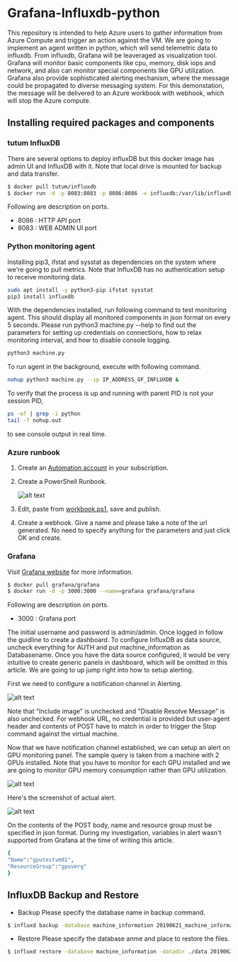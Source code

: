 # Grafana-Influxdb-python
This repository is intended to help Azure users to gather information from Azure Compute and trigger an action against the VM. We are going to implement an agent written in python, which will send telemetric data to influxdb. From influxdb, Grafana will be leaveraged as visualization tool. Grafana will monitor basic components like cpu, memory, disk iops and network, and also can monitor special components like GPU utilization. Grafana also provide sophisticated alerting mechanism, where the message could be propagated to diverse messaging system. For this demonstation, the message will be delivered to an Azure workbook with webhook, which will stop the Azure compute.
 

## Installing required packages and components

### tutum InfluxDB
There are several options to deploy influxDB but this docker image has admin UI and InfluxDB with it. Note that local drive is mounted for backup and data transfer.

```bash
$ docker pull tutum/influxdb
$ docker run -d -p 8083:8083 -p 8086:8086 -v influxdb:/var/lib/influxdb tutum/influxdb:latest
```
Following are description on ports.
- 8086 : HTTP API port
- 8083 : WEB ADMIN UI port

### Python monitoring agent
Installing pip3, ifstat and sysstat as dependencies on the system where we're going to pull metrics.
Note that InfluxDB has no authentication setup to receive monitoring data.
```bash
sudo apt install -y python3-pip ifstat sysstat
pip3 install influxdb
```
With the dependencies installed, run following command to test monitoring agent.
This should display all monitored components in json format on every 5 seconds.
Please run python3 machine.py --help to find out the parameters for setting up credentials on connections, 
how to relax monitoring interval, and how to disable console logging.
```bash
python3 machine.py
```

To run agent in the background, execute with following command.
```bash
nohup python3 machine.py --ip IP_ADDRESS_OF_INFLUXDB & 
```
To verify that the process is up and running with parent PID is not your session PID, 
```bash
ps -ef | grep -i python  
tail -f nohup.out
``` 
to see console output in real time.

### Azure runbook

1. Create an [Automation account](https://docs.microsoft.com/en-us/azure/automation/automation-quickstart-create-account#create-automation-account) in your subscription.

2. Create a PowerShell Runbook.

   ![alt text](https://raw.githubusercontent.com/AzureLGPod/Grafana-Influxdb-python/master/img/WebhookForShutdown.PNG)

3. Edit, paste from [workbook.ps1](https://raw.githubusercontent.com/AzureLGPod/Grafana-Influxdb-python/master/workbook.ps1), save and publish.

4. Create a webhook. Give a name and please take a note of the url generated. 
No need to specify anything for the parameters and just click OK and create.

### Grafana
Visit [Grafana website](https://grafana.com/) for more information. 

```bash
$ docker pull grafana/grafana
$ docker run -d -p 3000:3000 --name=grafana grafana/grafana
```
Following are description on ports.
- 3000 : Grafana port

The initial username and password is admin/admin. 
Once logged in follow the guidline to create a dashboard.
To configure InfluxDB as data source, uncheck everything for AUTH and put machine_information as Databasename.
Once you have the data source configured, it would be very intuitive to create generic panels in dashboard, 
which will be omitted in this article. We are going to up jump right into how to setup alerting.  

First we need to configure a notification channel in Alerting. 

![alt text](https://raw.githubusercontent.com/AzureLGPod/Grafana-Influxdb-python/master/img/notificationchannel.PNG)

Note that "Include image" is unchecked and "Disable Resolve Message" is also unchecked. 
For webhook URL, no credential is provided but user-agent header and contents of POST have to match in order to trigger the Stop command against the virtual machine. 

Now that we have notification channel established, we can setup an alert on GPU monitoring panel.
The sample query is taken from a machine with 2 GPUs installed. Note that you have to monitor for each
GPU installed and we are going to monitor GPU memory consumption rather than GPU utilization. 

![alt text](https://raw.githubusercontent.com/AzureLGPod/Grafana-Influxdb-python/master/img/query.PNG)

Here's the screenshot of actual alert.

![alt text](https://raw.githubusercontent.com/AzureLGPod/Grafana-Influxdb-python/master/img/alert.PNG)

On the contents of the POST body, name and resource group must be specified in json format. 
During my investigation, variables in alert wasn't supported from Grafana at the time of writing this article.

```bash
{
"Name":"gputestvm01",
"ResourceGroup":"gpuvmrg"
}
```

## InfluxDB Backup and Restore

* Backup 
Please specify the database name in backup command.
```bash
$ influxd backup -database machine_information 20190621_machine_information
```

* Restore
Please specify the database anme and place to restore the files.
```bash
$ influxd restore -database machine_information -datadir ./data 20190621_machine_information
```
